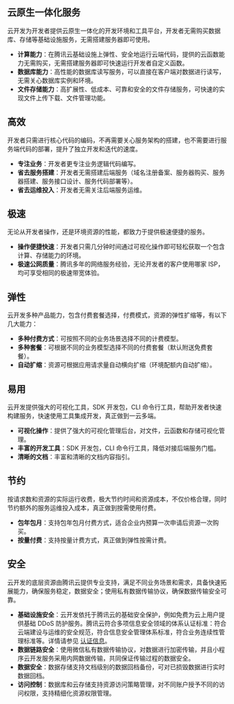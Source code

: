 ## 云原生一体化服务

云开发为开发者提供云原生一体化的开发环境和工具平台，开发者无需购买数据库、存储等基础设施服务，无需搭建服务器即可使用。

- **计算能力**：在腾讯云基础设施上弹性、安全地运行云端代码，提供的云函数能力无需购买，无需搭建服务器即可快速运行开发者自定义函数。
- **数据库能力**：高性能的数据库读写服务，可以直接在客户端对数据进行读写，无需关心数据库实例和环境。
- **文件存储能力**：高扩展性、低成本、可靠和安全的文件存储服务，可快速的实现文件上传下载、文件管理功能。

## 高效

开发者只需进行核心代码的编码，不再需要关心服务架构的搭建，也不需要进行服务端代码的部署，提升了独立开发和迭代的速度。

- **专注业务**：开发者更专注业务逻辑代码编写。
- **省去服务搭建**：开发者无需搭建后端服务（域名注册备案、服务器购买、服务器搭建、服务接口设计、服务代码部署等）。
- **省去运维投入**：开发者无需关注后端服务运维。

## 极速

无论从开发者操作，还是环境资源的性能，都致力于提供极速便捷的服务。

- **操作便捷快速**：开发者只需几分钟时间通过可视化操作即可轻松获取一个包含计算、存储能力的环境。
- **极速公网质量**：腾讯多年的网络服务经验，无论开发者的客户使用哪家 ISP，均可享受相同的极速带宽体验。

## 弹性

云开发多种产品能力，包含付费套餐选择，付费模式，资源的弹性扩缩等，有以下几大能力：

- **多种付费方式**：可按照不同的业务场景选择不同的计费模型。
- **多种套餐**：可根据不同的业务模型选择不同的付费套餐（默认附送免费套餐）。
- **自动扩缩**：资源可根据应用请求量自动横向扩缩（环境配额内自动扩缩）。

## 易用

云开发提供强大的可视化工具，SDK 开发包，CLI 命令行工具，帮助开发者快速构建服务，快速使用工具集成开发，真正做到一云多端。

- **可视化操作**：提供了强大的可视化管理后台，对文件，云函数和存储可视化管理。
- **丰富的开发工具**：SDK 开发包，CLI 命令行工具，降低对接后端服务门槛。
- **清晰的文档**：丰富和清晰的文档内容指引。

## 节约

按请求数和资源的实际运行收费，极大节约时间和资源成本，不仅价格合理，同时节约额外的服务运维投入成本，真正做到按需使用付费。

- **包年包月**：支持包年包月付费方式，适合企业内预算一次申请后资源一次购买。
- **按量付费**：支持按量计费方式，真正做到弹性按需计费。

## 安全

云开发的底层资源由腾讯云提供专业支持，满足不同业务场景和需求，具备快速拓展能力，确保服务稳定，数据安全；使用私有数据传输协议，确保数据传输安全可靠。

- **基础设施安全**：云开发依托于腾讯云的基础安全保护，例如免费为云上用户提供基础 DDoS 防护服务。腾讯云符合多项信息安全领域的体系认证标准：符合云端建设与运维的安全规范，符合信息安全管理体系标准，符合业务连续性管理标准等。详情请参见 [认证信息](https://cloud.tencent.com/document/product/363/2408)。
- **数据链路安全**：使用微信私有数据传输协议，对数据进行加密传输，并且小程序云开发服务采用内网数据传输，共同保证传输过程的数据安全。
- **数据安全**：数据存储支持文档级别的数据回档备份，可对已损毁数据进行实时数据回档。
- **访问控制**：数据库和云存储支持资源访问策略管理，对不同账户授予不同的访问权限，支持精细化资源权限管理。

